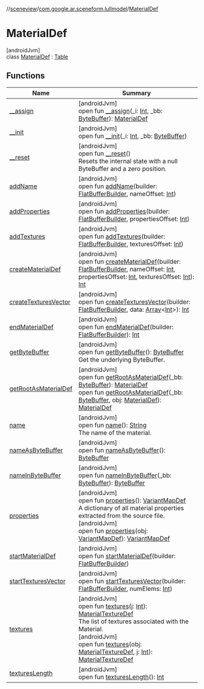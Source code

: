//[sceneview](../../../index.md)/[com.google.ar.sceneform.lullmodel](../index.md)/[MaterialDef](index.md)

# MaterialDef

[androidJvm]\
class [MaterialDef](index.md) : [Table](../../com.google.flatbuffers/-table/index.md)

## Functions

| Name | Summary |
|---|---|
| [__assign](__assign.md) | [androidJvm]<br>open fun [__assign](__assign.md)(_i: [Int](https://kotlinlang.org/api/latest/jvm/stdlib/kotlin/-int/index.html), _bb: [ByteBuffer](https://developer.android.com/reference/kotlin/java/nio/ByteBuffer.html)): [MaterialDef](index.md) |
| [__init](__init.md) | [androidJvm]<br>open fun [__init](__init.md)(_i: [Int](https://kotlinlang.org/api/latest/jvm/stdlib/kotlin/-int/index.html), _bb: [ByteBuffer](https://developer.android.com/reference/kotlin/java/nio/ByteBuffer.html)) |
| [__reset](../../com.google.flatbuffers/-table/__reset.md) | [androidJvm]<br>open fun [__reset](../../com.google.flatbuffers/-table/__reset.md)()<br>Resets the internal state with a null ByteBuffer and a zero position. |
| [addName](add-name.md) | [androidJvm]<br>open fun [addName](add-name.md)(builder: [FlatBufferBuilder](../../com.google.flatbuffers/-flat-buffer-builder/index.md), nameOffset: [Int](https://kotlinlang.org/api/latest/jvm/stdlib/kotlin/-int/index.html)) |
| [addProperties](add-properties.md) | [androidJvm]<br>open fun [addProperties](add-properties.md)(builder: [FlatBufferBuilder](../../com.google.flatbuffers/-flat-buffer-builder/index.md), propertiesOffset: [Int](https://kotlinlang.org/api/latest/jvm/stdlib/kotlin/-int/index.html)) |
| [addTextures](add-textures.md) | [androidJvm]<br>open fun [addTextures](add-textures.md)(builder: [FlatBufferBuilder](../../com.google.flatbuffers/-flat-buffer-builder/index.md), texturesOffset: [Int](https://kotlinlang.org/api/latest/jvm/stdlib/kotlin/-int/index.html)) |
| [createMaterialDef](create-material-def.md) | [androidJvm]<br>open fun [createMaterialDef](create-material-def.md)(builder: [FlatBufferBuilder](../../com.google.flatbuffers/-flat-buffer-builder/index.md), nameOffset: [Int](https://kotlinlang.org/api/latest/jvm/stdlib/kotlin/-int/index.html), propertiesOffset: [Int](https://kotlinlang.org/api/latest/jvm/stdlib/kotlin/-int/index.html), texturesOffset: [Int](https://kotlinlang.org/api/latest/jvm/stdlib/kotlin/-int/index.html)): [Int](https://kotlinlang.org/api/latest/jvm/stdlib/kotlin/-int/index.html) |
| [createTexturesVector](create-textures-vector.md) | [androidJvm]<br>open fun [createTexturesVector](create-textures-vector.md)(builder: [FlatBufferBuilder](../../com.google.flatbuffers/-flat-buffer-builder/index.md), data: [Array](https://kotlinlang.org/api/latest/jvm/stdlib/kotlin/-array/index.html)&lt;[Int](https://kotlinlang.org/api/latest/jvm/stdlib/kotlin/-int/index.html)&gt;): [Int](https://kotlinlang.org/api/latest/jvm/stdlib/kotlin/-int/index.html) |
| [endMaterialDef](end-material-def.md) | [androidJvm]<br>open fun [endMaterialDef](end-material-def.md)(builder: [FlatBufferBuilder](../../com.google.flatbuffers/-flat-buffer-builder/index.md)): [Int](https://kotlinlang.org/api/latest/jvm/stdlib/kotlin/-int/index.html) |
| [getByteBuffer](../../com.google.flatbuffers/-table/get-byte-buffer.md) | [androidJvm]<br>open fun [getByteBuffer](../../com.google.flatbuffers/-table/get-byte-buffer.md)(): [ByteBuffer](https://developer.android.com/reference/kotlin/java/nio/ByteBuffer.html)<br>Get the underlying ByteBuffer. |
| [getRootAsMaterialDef](get-root-as-material-def.md) | [androidJvm]<br>open fun [getRootAsMaterialDef](get-root-as-material-def.md)(_bb: [ByteBuffer](https://developer.android.com/reference/kotlin/java/nio/ByteBuffer.html)): [MaterialDef](index.md)<br>open fun [getRootAsMaterialDef](get-root-as-material-def.md)(_bb: [ByteBuffer](https://developer.android.com/reference/kotlin/java/nio/ByteBuffer.html), obj: [MaterialDef](index.md)): [MaterialDef](index.md) |
| [name](name.md) | [androidJvm]<br>open fun [name](name.md)(): [String](https://developer.android.com/reference/kotlin/java/lang/String.html)<br>The name of the material. |
| [nameAsByteBuffer](name-as-byte-buffer.md) | [androidJvm]<br>open fun [nameAsByteBuffer](name-as-byte-buffer.md)(): [ByteBuffer](https://developer.android.com/reference/kotlin/java/nio/ByteBuffer.html) |
| [nameInByteBuffer](name-in-byte-buffer.md) | [androidJvm]<br>open fun [nameInByteBuffer](name-in-byte-buffer.md)(_bb: [ByteBuffer](https://developer.android.com/reference/kotlin/java/nio/ByteBuffer.html)): [ByteBuffer](https://developer.android.com/reference/kotlin/java/nio/ByteBuffer.html) |
| [properties](properties.md) | [androidJvm]<br>open fun [properties](properties.md)(): [VariantMapDef](../-variant-map-def/index.md)<br>A dictionary of all material properties extracted from the source file.<br>[androidJvm]<br>open fun [properties](properties.md)(obj: [VariantMapDef](../-variant-map-def/index.md)): [VariantMapDef](../-variant-map-def/index.md) |
| [startMaterialDef](start-material-def.md) | [androidJvm]<br>open fun [startMaterialDef](start-material-def.md)(builder: [FlatBufferBuilder](../../com.google.flatbuffers/-flat-buffer-builder/index.md)) |
| [startTexturesVector](start-textures-vector.md) | [androidJvm]<br>open fun [startTexturesVector](start-textures-vector.md)(builder: [FlatBufferBuilder](../../com.google.flatbuffers/-flat-buffer-builder/index.md), numElems: [Int](https://kotlinlang.org/api/latest/jvm/stdlib/kotlin/-int/index.html)) |
| [textures](textures.md) | [androidJvm]<br>open fun [textures](textures.md)(j: [Int](https://kotlinlang.org/api/latest/jvm/stdlib/kotlin/-int/index.html)): [MaterialTextureDef](../-material-texture-def/index.md)<br>The list of textures associated with the Material.<br>[androidJvm]<br>open fun [textures](textures.md)(obj: [MaterialTextureDef](../-material-texture-def/index.md), j: [Int](https://kotlinlang.org/api/latest/jvm/stdlib/kotlin/-int/index.html)): [MaterialTextureDef](../-material-texture-def/index.md) |
| [texturesLength](textures-length.md) | [androidJvm]<br>open fun [texturesLength](textures-length.md)(): [Int](https://kotlinlang.org/api/latest/jvm/stdlib/kotlin/-int/index.html) |
